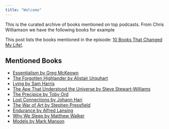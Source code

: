 ```yaml
---
title: "Welcome"
---
```


This is the curated archive of books mentioned on top podcasts.
From Chris Williamson we have the following books for example 

This post lists the books mentioned in the episode: [10 Books That Changed My Life!](https://www.facebook.com/chriswilliamsonlife/videos/10-books-that-changed-my-life/1220567305713937/).

## Mentioned Books

- [Essentialism by Greg McKeown](https://www.amazon.com/s?k=Essentialism+by+Greg+McKeown&tag=podcaststoboo-20)
- [The Forgotten Highlander by Alistair Urquhart](https://www.amazon.com/s?k=The+Forgotten+Highlander+by+Alistair+Urquhart&tag=podcaststoboo-20)
- [Lying by Sam Harris](https://www.amazon.com/s?k=Lying+by+Sam+Harris&tag=podcaststoboo-20)
- [The Ape That Understood the Universe by Steve Stewart-Williams](https://www.amazon.com/s?k=The+Ape+That+Understood+the+Universe+by+Steve+Stewart-Williams&tag=podcaststoboo-20)
- [The Precipice by Toby Ord](https://www.amazon.com/s?k=The+Precipice+by+Toby+Ord&tag=podcaststoboo-20)
- [Lost Connections by Johann Hari](https://www.amazon.com/s?k=Lost+Connections+by+Johann+Hari&tag=podcaststoboo-20)
- [The War of Art by Stephen Pressfield](https://www.amazon.com/s?k=The+War+of+Art+by+Stephen+Pressfield&tag=podcaststoboo-20)
- [Endurance by Alfred Lansing](https://www.amazon.com/s?k=Endurance+by+Alfred+Lansing&tag=podcaststoboo-20)
- [Why We Sleep by Matthew Walker](https://www.amazon.com/s?k=Why+We+Sleep+by+Matthew+Walker&tag=podcaststoboo-20)
- [Models by Mark Manson](https://www.amazon.com/s?k=Models+by+Mark+Manson&tag=podcaststoboo-20)